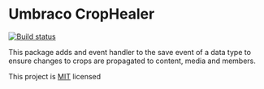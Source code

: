 # Umbraco CropHealer #

[![Build status](https://ci.appveyor.com/api/projects/status/roiahbr11qae79k8?svg=true)](https://ci.appveyor.com/project/JeavonLeopold/umbraco-crop-healer)


This package adds and event handler to the save event of a data type to ensure changes to crops are propagated to content, media and members.

This project is [MIT](http://opensource.org/licenses/mit-license.php) licensed